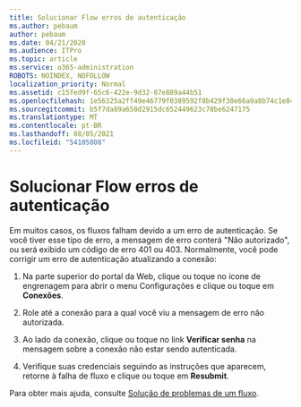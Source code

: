 ```yaml
---
title: Solucionar Flow erros de autenticação
ms.author: pebaum
author: pebaum
ms.date: 04/21/2020
ms.audience: ITPro
ms.topic: article
ms.service: o365-administration
ROBOTS: NOINDEX, NOFOLLOW
localization_priority: Normal
ms.assetid: c15fed9f-65c6-422e-9d32-87e889a44b51
ms.openlocfilehash: 1e56325a2ff49e46779f0389592f8b429f38e66a9a8b74c1e84742768ce25437
ms.sourcegitcommit: b5f7da89a650d2915dc652449623c78be6247175
ms.translationtype: MT
ms.contentlocale: pt-BR
ms.lasthandoff: 08/05/2021
ms.locfileid: "54105808"
---
```

# <a name="troubleshoot-flow-authentication-errors"></a>Solucionar Flow erros de autenticação

Em muitos casos, os fluxos falham devido a um erro de autenticação. Se você tiver esse tipo de erro, a mensagem de erro conterá "Não autorizado", ou será exibido um código de erro 401 ou 403. Normalmente, você pode corrigir um erro de autenticação atualizando a conexão:
  
1. Na parte superior do portal da Web, clique ou toque no ícone de engrenagem para abrir o menu Configurações e clique ou toque em **Conexões**.
    
2. Role até a conexão para a qual você viu a mensagem de erro não autorizada.
    
3. Ao lado da conexão, clique ou toque no link **Verificar senha** na mensagem sobre a conexão não estar sendo autenticada. 
    
4. Verifique suas credenciais seguindo as instruções que aparecem, retorne à falha de fluxo e clique ou toque em **Resubmit**.
    
Para obter mais ajuda, consulte [Solução de problemas de um fluxo](https://go.microsoft.com/fwlink/?linkid=872110).
  

